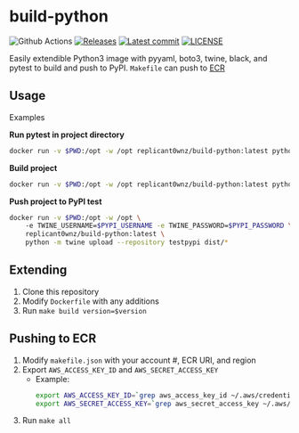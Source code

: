 # build-python
![Github Actions](https://github.com/replicant0wnz/build-python/actions/workflows/release/badge.svg)
[![Releases](https://img.shields.io/github/v/release/replicant0wnz/build-python)](https://github.com/replicant0wnz/build-python/releases)
[![Latest commit](https://img.shields.io/github/last-commit/replicant0wnz/build-python)](https://github.com/replicant0wnz/build-python/commits/main)
[![LICENSE](https://img.shields.io/github/license/replicant0wnz/build-python)](https://github.com/replicant0wnz/build-python/blob/main/LICENSE)

Easily extendible Python3 image with pyyaml, boto3, twine, black, and pytest to build and push to PyPI. `Makefile` can push to [ECR](https://aws.amazon.com/ecr/)

## Usage

Examples

**Run pytest in project directory**
```bash
docker run -v $PWD:/opt -w /opt replicant0wnz/build-python:latest python -m pytest tests
```

**Build project**
```bash
docker run -v $PWD:/opt -w /opt replicant0wnz/build-python:latest python -m build
```

**Push project to PyPI test**
```bash
docker run -v $PWD:/opt -w /opt \ 
    -e TWINE_USERNAME=$PYPI_USERNAME -e TWINE_PASSWORD=$PYPI_PASSWORD \ 
    replicant0wnz/build-python:latest \
    python -m twine upload --repository testpypi dist/* 
```

## Extending
1. Clone this repository
2. Modify `Dockerfile` with any additions
3. Run `make build version=$version`

## Pushing to ECR
1. Modify `makefile.json` with your account #, ECR URI, and region
2. Export `AWS_ACCESS_KEY_ID` and `AWS_SECRET_ACCESS_KEY`
    - Example:
        ```bash
        export AWS_ACCESS_KEY_ID=`grep aws_access_key_id ~/.aws/credentials | awk '{print $3}'`
        export AWS_SECRET_ACCESS_KEY=`grep aws_secret_access_key ~/.aws/credentials | awk '{print $3}'`
        ```
2. Run `make all`
